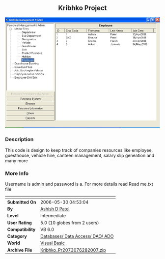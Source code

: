 ﻿<div align="center">

## Kribhko Project

<img src="PIC20076281714267369.jpg">
</div>

### Description

This code is design to keep track of companies resources like employee, guesthouse, vehicle hire, canteen management, salary slip geneation and many more
 
### More Info
 
Username is admin and password is a. For more details read Read me.txt file


<span>             |<span>
---                |---
**Submitted On**   |2006-05-30 04:53:04
**By**             |[Ashish D Patel](https://github.com/Planet-Source-Code/PSCIndex/blob/master/ByAuthor/ashish-d-patel.md)
**Level**          |Intermediate
**User Rating**    |5.0 (10 globes from 2 users)
**Compatibility**  |VB 6\.0
**Category**       |[Databases/ Data Access/ DAO/ ADO](https://github.com/Planet-Source-Code/PSCIndex/blob/master/ByCategory/databases-data-access-dao-ado__1-6.md)
**World**          |[Visual Basic](https://github.com/Planet-Source-Code/PSCIndex/blob/master/ByWorld/visual-basic.md)
**Archive File**   |[Kribhko\_Pr2073076282007\.zip](https://github.com/Planet-Source-Code/ashish-d-patel-kribhko-project__1-68903/archive/master.zip)









